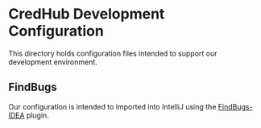 # CredHub Development Configuration

This directory holds configuration files intended to support our development environment.

## FindBugs

Our configuration is intended to imported into IntelliJ using the [FindBugs-IDEA](http://andrepdo.github.io/findbugs-idea/) plugin.
